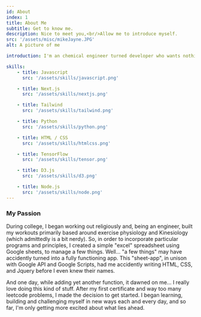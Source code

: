 ```yaml
---
id: About
index: 1
title: About Me
subtitle: Get to know me.
description: Nice to meet you,<br/>Allow me to introduce myself.
src: '/assets/misc/mikeJayne.JPG'
alt: A picture of me

introduction: I'm an chemical engineer turned developer who wants nothing more than to consume knowledge and to find the problems yet to to have a solution. I started teaching myself how to practically code in early March of 2022 and seeing how far I've come only gets me more excited for what lies ahead. I'm exeptionally well versed in Javascript Front End development, Python and SQL data analysis.

skills:
    - title: Javascript
      src: '/assets/skills/javascript.png'

    - title: Next.js
      src: '/assets/skills/nextjs.png'

    - title: Tailwind
      src: '/assets/skills/tailwind.png'

    - title: Python
      src: '/assets/skills/python.png'

    - title: HTML / CSS
      src: '/assets/skills/htmlcss.png'

    - title: TensorFlow
      src: '/assets/skills/tensor.png'

    - title: D3.js
      src: '/assets/skills/d3.png'

    - title: Node.js
      src: '/assets/skills/node.png'
---
```


### My Passion

During college, I began working out religiously and, being an engineer, built my workouts primarily based around exercise physiology and Kinesiology (which admittedly is a bit nerdy). So, in order to incorporate particular programs and principles, I created a simple "excel" spreadsheet using Google sheets, to manage a few things. Well... "a few things" may have accidently turned into a fully functioning app. This "sheet-app", in unison with Google API and Google Scripts, had me accidently writing HTML, CSS, and Jquery before I even knew their names.

And one day, while adding yet another function, it dawned on me... I really love doing this kind of stuff. After my first certificate and way too many leetcode problems, I made the decision to get started. I began learning, building and challenging myself in new ways each and every day, and so far, I'm only getting more excited about what lies ahead.
